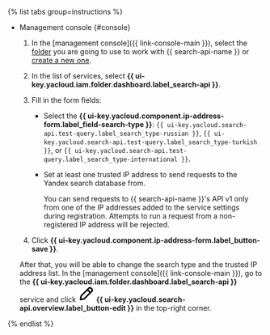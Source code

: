 {% list tabs group=instructions %}

- Management console {#console}

  1. In the [management console]({{ link-console-main }}), select the [folder](../../resource-manager/concepts/resources-hierarchy.md#folder) you are going to use to work with {{ search-api-name }} or [create a new one](../../resource-manager/operations/folder/create.md).
  1. In the list of services, select **{{ ui-key.yacloud.iam.folder.dashboard.label_search-api }}**.
  1. Fill in the form fields: 
       * Select the **{{ ui-key.yacloud.component.ip-address-form.label_field-search-type }}**: `{{ ui-key.yacloud.search-api.test-query.label_search_type-russian }}`, `{{ ui-key.yacloud.search-api.test-query.label_search_type-turkish }}`, or `{{ ui-key.yacloud.search-api.test-query.label_search_type-international }}`.
       * Set at least one trusted IP address to send requests to the Yandex search database from.

           You can send requests to {{ search-api-name }}'s API v1 only from one of the IP addresses added to the service settings during registration. Attempts to run a request from a non-registered IP address will be rejected.

  1. Click **{{ ui-key.yacloud.component.ip-address-form.label_button-save }}**.

  After that, you will be able to change the search type and the trusted IP address list. In the [management console]({{ link-console-main }}), go to the **{{ ui-key.yacloud.iam.folder.dashboard.label_search-api }}** service and click ![pencil](../../_assets/console-icons/pencil.svg) **{{ ui-key.yacloud.search-api.overview.label_button-edit }}** in the top-right corner.

{% endlist %}